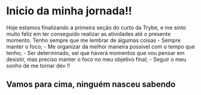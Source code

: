 # Inicio da minha jornada!!

Hoje estamos finalizando a primeira seção do curto da Trybe, e me sinto muito feliz em ter conseguido realizar as atividades até o presente momento.
Tenho sempre que me lembrar de algumas coisas
    - Sempre manter o foco;
    - Me organizar da melhor maneira possivel com o tempo que tenho;
    - Ser determinado, sei que haverá momentos que vou pensar em desistir, mas preciso manter o foco no meu objetivo final;
    - Seguir o meu sonho de me tornar dev !!
 
 ## Vamos para cima, ninguém nasceu sabendo
